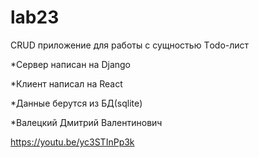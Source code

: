 # lab23
 
CRUD приложение для работы с сущностью Тodo-лист

*Сервер написан на Django

  
  *Клиент написал на React
  
  *Данные берутся из БД(sqlite)
  
  *Валецкий Дмитрий Валентинович
  
  https://youtu.be/yc3STInPp3k
